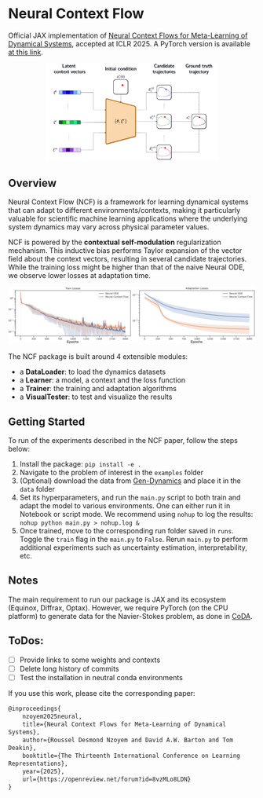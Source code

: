 
# Neural Context Flow

Official JAX implementation of [Neural Context Flows for Meta-Learning of Dynamical Systems](https://arxiv.org/abs/2405.02154), accepted at ICLR 2025. A PyTorch version is available [at this link](https://github.com/ddrous/ncflow-torch).

<p align="center">
<img src="docs/assets/hydra.png" alt="drawing" width="350"/>
</p>

## Overview
Neural Context Flow (NCF) is a framework for learning dynamical systems that can adapt to different environments/contexts, making it particularly valuable for scientific machine learning applications where the underlying system dynamics may vary across physical parameter values.

NCF is powered by the __contextual self-modulation__ regularization mechanism. This inductive bias performs Taylor expansion of the vector field about the context vectors, resulting in several candidate trajectories. While the training loss might be higher than that of the naive Neural ODE, we observe lower losses at adaptation time.

<p align="center">
<img src="docs/assets/losses.png" alt="drawing" width="800"/>
</p>


The NCF package is built around 4 extensible modules: 
- a __DataLoader__: to load the dynamics datasets
- a __Learner__: a model, a context and the loss function
- a __Trainer__: the training and adaptation algorithms
- a __VisualTester__: to test and visualize the results

## Getting Started
To run of the experiments described in the NCF paper, follow the steps below:
1. Install the package: `pip install -e .`
2. Navigate to the problem of interest in the `examples` folder
3. (Optional) download the data from [Gen-Dynamics](https://github.com/ddrous/gen-dynamics) and place it in the `data` folder
4. Set its hyperparameters, and run the `main.py` script to both train and adapt the model to various environments. One can either run it in Notebook or script mode. We recommend using `nohup` to log the results: ```nohup python main.py > nohup.log &```
5. Once trained, move to the corresponding run folder saved in `runs`. Toggle the `train` flag in the `main.py` to `False`. Rerun `main.py` to perform additional experiments such as uncertainty estimation, interpretability, etc. 

## Notes
The main requirement to run our package is JAX and its ecosystem (Equinox, Diffrax, Optax). However, we require PyTorch (on the CPU platform) to generate data for the Navier-Stokes problem, as done in [CoDA](https://github.com/yuan-yin/CoDA).


## ToDos:
- [ ] Provide links to some weights and contexts
- [ ] Delete long history of commits
- [ ] Test the installation in neutral conda environments

If you use this work, please cite the corresponding paper:
```
@inproceedings{
    nzoyem2025neural,
    title={Neural Context Flows for Meta-Learning of Dynamical Systems},
    author={Roussel Desmond Nzoyem and David A.W. Barton and Tom Deakin},
    booktitle={The Thirteenth International Conference on Learning Representations},
    year={2025},
    url={https://openreview.net/forum?id=8vzMLo8LDN}
}
```
